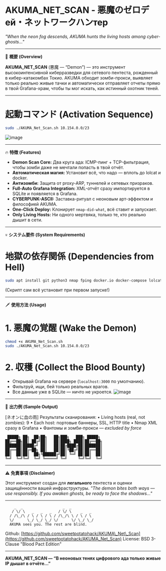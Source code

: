 # AKUMA\_NET\_SCAN - 悪魔のゼロデей・ネットワークハンтер

*"When the neon fog descends, AKUMA hunts the living hosts among cyber-ghosts..."*

---

🚀 **概要 (Overview)**

**AKUMA\_NET\_SCAN** (悪魔 — “Demon”) — это инструмент высокоинтенсивной киберразведки для сетевого пентеста, рожденный в кибер-катакомбах Токио.
AKUMA обходит зомби-прокси, выявляет только реально живые тачки и автоматически отправляет отчеты прямо в твой Grafana-храм, чтобы ты мог искать, как истинный охотник теней.

---

# 起動コマンド (Activation Sequence)

```bash
sudo ./AKUMA_Net_Scan.sh 10.154.0.0/23
```
![image](https://github.com/user-attachments/assets/4339ab08-ad07-42ff-917b-9663bd3c365c)

---

🔥 **特徴 (Features)**

* **Demon Scan Core:**
  Два круга ада: ICMP-пинг + TCP-фильтрация, чтобы зомби даже не мечтали попасть в твой отчёт.
* **Автоматическая магия:**
  Установит всё, что надо — вплоть до lolcat и docker.
* **Антизомби:**
  Защита от proxy-ARP, туннелей и сетевых призраков.
* **Full-Auto Grafana Integration:**
  XML-отчёт сразу импортируется в SQLite и появляется в Grafana.
* **CYBERPUNK-ASCII:**
  Заставка-ритуал с неоновым арт-эффектом и философией AKUMA.
* **One-Click Deploy:**
  Клонирует `nmap-did-what`, всё ставит и запускает.
* **Only Living Hosts:**
  Ни одного мертвяка, только те, кто реально дышит в сети.

---

💀 **システム要件 (System Requirements)**

# 地獄の依存関係 (Dependencies from Hell)

```bash
sudo apt install git python3 nmap fping docker.io docker-compose lolcat
```

(Скрипт сам всё установит при первом запуске!)

---

🗡️ **使用方法 (Usage)**

# 1. 悪魔の覚醒 (Wake the Demon)

```bash
chmod +x AKUMA_Net_Scan.sh
sudo ./AKUMA_Net_Scan.sh 10.154.0.0/23
```

# 2. 収穫 (Collect the Blood Bounty)

* Открывай Grafana на сервере (`localhost:3000` по умолчанию).
* Фильтруй, ищи, бей только реальных врагов.
* Все данные уже в SQLite — ничто не укроется.
![image](https://github.com/user-attachments/assets/5fe348b3-462c-49b7-93c8-c78f57d4ddc7)
---

🌌 **出力例 (Sample Output)**

\[ネオンに血の雨] Результаты сканирования:
• Living hosts (real, not zombies): 9
• Each host: портовые баннеры, SSL, HTTP title
• Nmap XML сразу в Grafana
• Фантомы и зомби-прокси — *excluded by force*

```
 █████╗ ██╗  ██╗██╗   ██╗███╗   ███╗ █████╗ 
██╔══██╗██║ ██╔╝██║   ██║████╗ ████║██╔══██╗
███████║█████╔╝ ██║   ██║██╔████╔██║███████║
██╔══██║██╔═██╗ ██║   ██║██║╚██╔╝██║██╔══██║
██║  ██║██║  ██╗╚██████╔╝██║ ╚═╝ ██║██║  ██║
╚═╝  ╚═╝╚═╝  ╚═╝ ╚═════╝ ╚═╝     ╚═╝╚═╝  ╚═╝
```

---

⚠️ **免責事項 (Disclaimer)**

Этот инструмент создан для **легального** пентеста и оценки защищённости вашей инфраструктуры.
*"The demon bites both ways — use responsibly. If you awaken ghosts, be ready to face the shadows..."*

---

```
    _  _                  _  _            
   / \/ \   _   _   _   / \/ \    _   _  
  / /\_/\ / \ / \ / \ / /\_/\ \ / \ / \ 
  \/      \_/ \_/ \_/ \/      \/ \_/ \_/ 
  AKUMA sees you. The rest are blind.
```

Github: [https://github.com/sweetpotatohack/AKUMA\_Net\_Scan](https://github.com/sweetpotatohack/AKUMA_Net_Scan)
License: BSD 3-Clause "Blood Pact Edition"

---

**AKUMA\_NET\_SCAN — “В неоновых тенях цифрового ада только живые IP дышат в отчёте…”**
